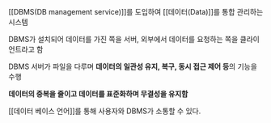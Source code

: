 
[[DBMS(DB management service)]]를 도입하여 [[데이터(Data)]]를 통합 관리하는 시스템 

DBMS가 설치되어 데이터를 가진 쪽을 서버, 외부에서 데이터를 요청하는 쪽을 클라이언트라고 함

DBMS 서버가 파일을 다루며 **데이터의 일관성 유지, 복구, 동시 접근 제어 등**의 기능을 수행

**데이터의 중복을 줄이고 데이터를 표준화하며 무결성을 유지함**

[[데이터 베이스 언어]]를 통해 사용자와 DBMS가 소통할 수 있다.



